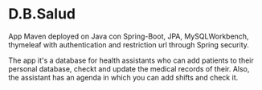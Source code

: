 # D.B.Salud
App Maven deployed on Java con Spring-Boot, JPA, MySQLWorkbench, thymeleaf with authentication and restriction url through Spring security.

The app it's a database for health assistants who can add patients to their personal database, checkt and update the medical records of their. Also, the assistant has an agenda in which you can add shifts and check it.
